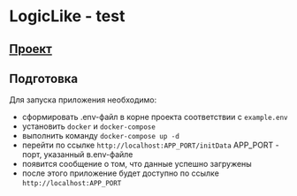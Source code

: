 # LogicLike - test

## [Проект](https://codevas.ru/)

## Подготовка
Для запуска приложения необходимо:
- сформировать .env-файл в корне проекта соответствии с `example.env`
- установить `docker` и `docker-compose`
- выполнить команду `docker-compose up -d`
- перейти по ссылке `http://localhost:APP_PORT/initData` APP_PORT - порт, указанный в.env-файле
- появится сообщение о том, что данные успешно загружены
- после этого приложение будет доступно по ссылке `http://localhost:APP_PORT`

